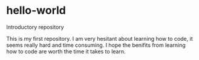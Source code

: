 # hello-world
Introductory repository

This is my first repository. I am very hesitant about learning how to code, it seems really hard and time consuming. I hope the benifits from learning how to code are worth the time it takes to learn. 
